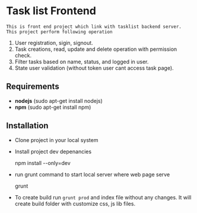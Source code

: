 # Task list Frontend #
	This is front end project which link with tasklist backend server. This project perform following operation
1. User registration, sigin, signout.
2. Task creations, read, update and delete operation with permission check.
3. Filter tasks based on name, status, and logged in user.
4. State user validation (without token user cant access task page).

## Requirements

* **nodejs**		(sudo apt-get install nodejs)
* **npm**		(sudo apt-get install npm)

## Installation

* Clone project in your local system

* Install project dev depenancies
	
	npm install --only=dev

* run grunt command to start local server where web page serve

	grunt

* To create build run `grunt prod` and index file without any changes. It will create build folder with customize css, js lib files.
